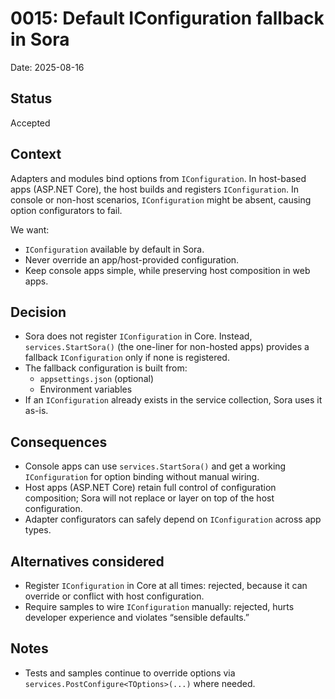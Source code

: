 # 0015: Default IConfiguration fallback in Sora

Date: 2025-08-16

## Status
Accepted

## Context
Adapters and modules bind options from `IConfiguration`. In host-based apps (ASP.NET Core), the host builds and registers `IConfiguration`. In console or non-host scenarios, `IConfiguration` might be absent, causing option configurators to fail.

We want:
- `IConfiguration` available by default in Sora.
- Never override an app/host-provided configuration.
- Keep console apps simple, while preserving host composition in web apps.

## Decision
- Sora does not register `IConfiguration` in Core. Instead, `services.StartSora()` (the one-liner for non-hosted apps) provides a fallback `IConfiguration` only if none is registered.
- The fallback configuration is built from:
  - `appsettings.json` (optional)
  - Environment variables
- If an `IConfiguration` already exists in the service collection, Sora uses it as-is.

## Consequences
- Console apps can use `services.StartSora()` and get a working `IConfiguration` for option binding without manual wiring.
- Host apps (ASP.NET Core) retain full control of configuration composition; Sora will not replace or layer on top of the host configuration.
- Adapter configurators can safely depend on `IConfiguration` across app types.

## Alternatives considered
- Register `IConfiguration` in Core at all times: rejected, because it can override or conflict with host configuration.
- Require samples to wire `IConfiguration` manually: rejected, hurts developer experience and violates “sensible defaults.”

## Notes
- Tests and samples continue to override options via `services.PostConfigure<TOptions>(...)` where needed.
